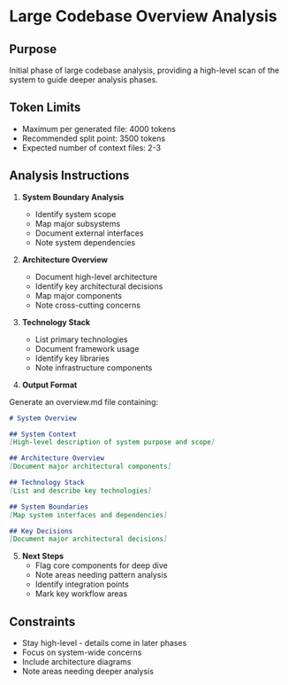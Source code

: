 # Large Codebase Overview Analysis

## Purpose
Initial phase of large codebase analysis, providing a high-level scan of the system to guide deeper analysis phases.

## Token Limits
- Maximum per generated file: 4000 tokens
- Recommended split point: 3500 tokens
- Expected number of context files: 2-3

## Analysis Instructions

1. **System Boundary Analysis**
   - Identify system scope
   - Map major subsystems
   - Document external interfaces
   - Note system dependencies

2. **Architecture Overview**
   - Document high-level architecture
   - Identify key architectural decisions
   - Map major components
   - Note cross-cutting concerns

3. **Technology Stack**
   - List primary technologies
   - Document framework usage
   - Identify key libraries
   - Note infrastructure components

4. **Output Format**

Generate an overview.md file containing:

```markdown
# System Overview

## System Context
[High-level description of system purpose and scope]

## Architecture Overview
[Document major architectural components]

## Technology Stack
[List and describe key technologies]

## System Boundaries
[Map system interfaces and dependencies]

## Key Decisions
[Document major architectural decisions]
```

5. **Next Steps**
   - Flag core components for deep dive
   - Note areas needing pattern analysis
   - Identify integration points
   - Mark key workflow areas

## Constraints
- Stay high-level - details come in later phases
- Focus on system-wide concerns
- Include architecture diagrams
- Note areas needing deeper analysis 